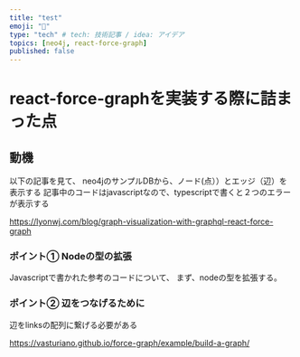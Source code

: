 ```yaml
---
title: "test"
emoji: "🍣"
type: "tech" # tech: 技術記事 / idea: アイデア
topics: [neo4j, react-force-graph] 
published: false
---
```


# react-force-graphを実装する際に詰まった点

## 動機

以下の記事を見て、
neo4jのサンプルDBから、ノード(点））とエッジ（辺）を表示する
記事中のコードはjavascriptなので、typescriptで書くと２つのエラーが表示する

https://lyonwj.com/blog/graph-visualization-with-graphql-react-force-graph


### ポイント① Nodeの型の拡張

Javascriptで書かれた参考のコードについて、
まず、nodeの型を拡張する。


### ポイント② 辺をつなげるために

辺をlinksの配列に繋げる必要がある

https://vasturiano.github.io/force-graph/example/build-a-graph/
